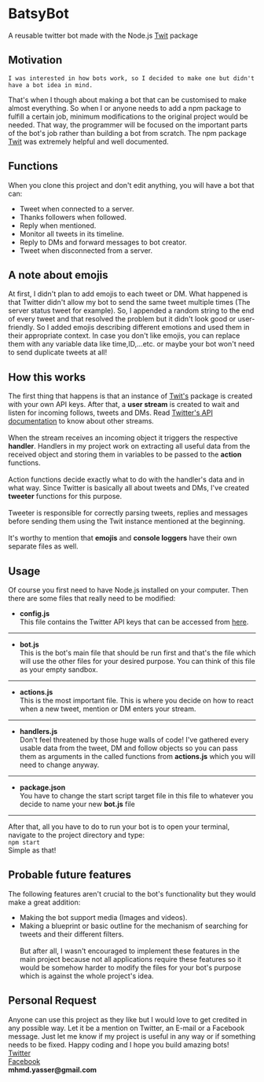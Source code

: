 # BatsyBot
  A reusable twitter bot made with the Node.js [Twit](https://www.npmjs.com/package/twit) package 
  

## Motivation
    I was interested in how bots work, so I decided to make one but didn't have a bot idea in mind.
That's when I though about making a bot that can be customised to make almost everything. So when I or anyone 
needs to add a npm package to fulfill a certain job, minimum modifications to the original project would be needed. That way, 
the programmer will be focused on the important parts of the bot's job rather than building a bot from scratch. The npm package 
[Twit](https://www.npmjs.com/package/twit) was extremely helpful and well documented.

## Functions
  When you clone this project and don't edit anything, you will have a bot that can:
  * Tweet when connected to a server.
  * Thanks followers when followed.
  * Reply when mentioned.
  * Monitor all tweets in its timeline.
  * Reply to DMs and forward messages to bot creator.
  * Tweet when disconnected from a server.
  
## A note about emojis
   At first, I didn't plan to add emojis to each tweet or DM. What happened is that Twitter didn't allow 
  my bot to send the same tweet multiple times (The server status tweet for example). So, I appended a random string to the end of every 
  tweet and that resolved the problem but it didn't look good or user-friendly. So I added emojis describing different emotions and 
  used them in their appropriate context. In case you don't like emojis, you can replace them with any variable data like time,ID,...etc. 
  or maybe your bot won't need to send duplicate tweets at all!
  
## How this works
  The first thing that happens is that an instance of [Twit's](https://www.npmjs.com/package/twit) package is created with your own 
  API keys. After that, a __user stream__ is created to wait and listen for incoming follows, tweets and DMs. Read [Twitter's API documentation](https://developer.twitter.com/en/docs.html) to 
  know about other streams.\
  \
  When the stream receives an incoming object it triggers the respective __handler__. Handlers in my project 
  work on extracting all useful data from the received object and storing them in variables to be passed to the __action__ 
  functions.\
  \
  Action functions decide exactly what to do with the handler's data and in what way. Since Twitter is basically all about 
  tweets and DMs, I've created __tweeter__ functions for this purpose.\
  \
  Tweeter is responsible for correctly parsing tweets, replies and messages before sending them using the Twit instance 
  mentioned at the beginning.\
  \
  It's worthy to mention that __emojis__ and __console loggers__ have their own separate files as well.

## Usage
  Of course you first need to have Node.js installed on your computer. Then there are some files that really need to be modified: 
  * __config.js__\
   This file contains the Twitter API keys that can be accessed from [here](https://apps.twitter.com/).
  - - - - 
  * __bot.js__\
   This is the bot's main file that should be run first and that's the file which will use the other files for your desired purpose. 
   You can think of this file as your empty sandbox.
  - - - -
  * __actions.js__\
   This is the most important file. This is where you decide on how to react when a new tweet, mention or DM enters your stream.
  - - - -
  * __handlers.js__\
  Don't feel threatened by those huge walls of code! I've gathered every usable data from the tweet, DM and follow objects so you can 
  pass them as arguments in the called functions from __actions.js__ which you will need to change anyway.
  - - - -
  * __package.json__\
  You have to change the start script target file in this file to whatever you decide to name your new __bot.js__ file
  - - - -
  After that, all you have to do to run your bot is to open your terminal, navigate to the project directory and type:\
  `npm start`\
  Simple as that!
  
  ## Probable future features
  The following features aren't crucial to the bot's functionality but they would make a great addition: 
  * Making the bot support media (Images and videos).
  * Making a blueprint or basic outline for the mechanism of searching for tweets and their different filters.\
  \
  But after all, I wasn't encouraged to implement these features in the main project because not all applications require these 
  features so it would be somehow harder to modify the files for your bot's purpose which is against the whole project's idea.
  
  ## Personal Request
   Anyone can use this project as they like but I would love to get credited in any possible way. Let it be a mention on Twitter, an E-mail or 
   a Facebook message. Just let me know if my project is useful in any way or if something needs to be fixed. Happy coding and I hope you build amazing bots!\
   [Twitter](https://twitter.com/yassermo97)\
   [Facebook](https://www.facebook.com/myasser99)\
   __mhmd.yasser@gmail.com__
